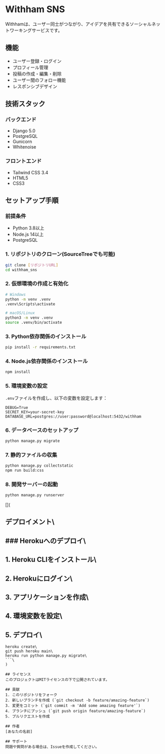 # Withham SNS

Withhamは、ユーザー同士がつながり、アイデアを共有できるソーシャルネットワーキングサービスです。

## 機能

- ユーザー登録・ログイン
- プロフィール管理
- 投稿の作成・編集・削除
- ユーザー間のフォロー機能
- レスポンシブデザイン

## 技術スタック

### バックエンド
- Django 5.0
- PostgreSQL
- Gunicorn
- Whitenoise

### フロントエンド
- Tailwind CSS 3.4
- HTML5
- CSS3

## セットアップ手順

### 前提条件
- Python 3.8以上
- Node.js 14以上
- PostgreSQL

### 1. リポジトリのクローン(SourceTreeでも可能)
```bash
git clone [リポジトリURL]
cd withham_sns
```

### 2. 仮想環境の作成と有効化
```bash
# Windows
python -m venv .venv
.venv\Scripts\activate

# macOS/Linux
python3 -m venv .venv
source .venv/bin/activate
```

### 3. Python依存関係のインストール
```bash
pip install -r requirements.txt
```

### 4. Node.js依存関係のインストール
```bash
npm install
```

### 5. 環境変数の設定
`.env`ファイルを作成し、以下の変数を設定します：
```
DEBUG=True
SECRET_KEY=your-secret-key
DATABASE_URL=postgres://user:password@localhost:5432/withham
```

### 6. データベースのセットアップ
```bash
python manage.py migrate
```

### 7. 静的ファイルの収集
```bash
python manage.py collectstatic
npm run build:css
```

### 8. 開発サーバーの起動
```bash
python manage.py runserver
```
[](
## デプロイメント\

## ### Herokuへのデプロイ\
## 1. Heroku CLIをインストール\
## 2. Herokuにログイン\
## 3. アプリケーションを作成\
## 4. 環境変数を設定\
## 5. デプロイ\

```bash\
heroku create\
git push heroku main\
heroku run python manage.py migrate\
```\
)

## ライセンス
このプロジェクトはMITライセンスの下で公開されています。

## 貢献
1. このリポジトリをフォーク
2. 新しいブランチを作成 (`git checkout -b feature/amazing-feature`)
3. 変更をコミット (`git commit -m 'Add some amazing feature'`)
4. ブランチにプッシュ (`git push origin feature/amazing-feature`)
5. プルリクエストを作成

## 作者
[あなたの名前]

## サポート
問題や質問がある場合は、Issueを作成してください。 
